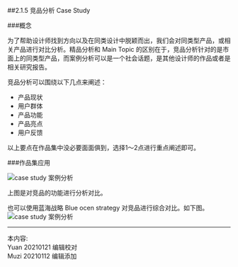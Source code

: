 ##2.1.5 竞品分析 Case Study

###概念

为了帮助设计师找到方向以及在同类设计中脱颖而出，我们会对同类型产品，或相关产品进行对比分析。精品分析和 Main Topic 的区别在于，竞品分析针对的是市面上的同类型产品，而案例分析可以是一个社会话题，是其他设计师的作品或者是相关研究报告。

竞品分析可以围绕以下几点来阐述：
 - 产品现状
 - 用户群体
 - 产品功能
 - 产品亮点
 - 用户反馈

以上要点在作品集中没必要面面俱到，选择1～2点进行重点阐述即可。

###作品集应用

![case study 案例分析](http://kitpic.makebi.net/2021/ixd_09.jpg)

上图是对竞品的功能进行分析对比。

也可以使用蓝海战略 Blue ocen strategy 对竞品进行综合对比。如下图。
![case study 案例分析](http://kitpic.makebi.net/2021/ixd_10.jpg)



---
本内容:    
Yuan 20210121 编辑校对  
Muzi 20210112 编辑添加
